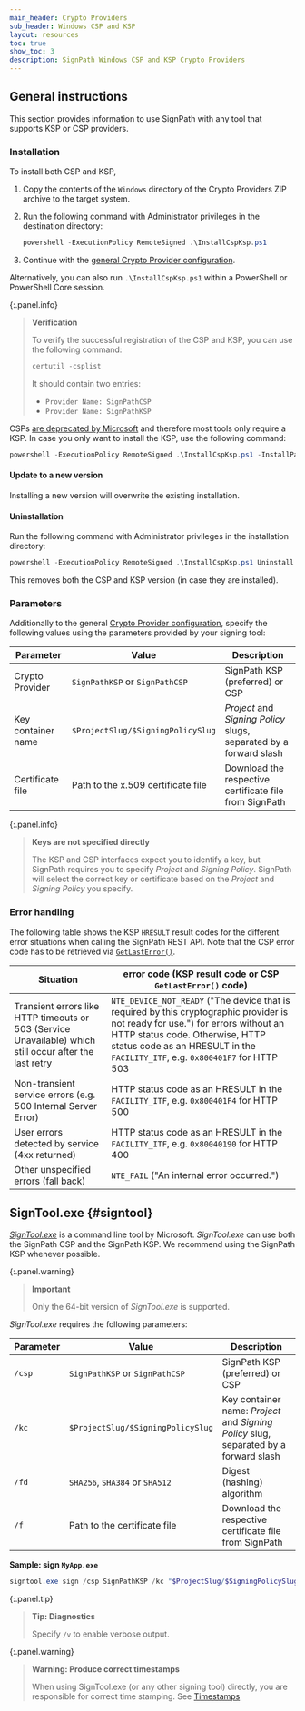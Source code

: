 ```yaml
---
main_header: Crypto Providers
sub_header: Windows CSP and KSP
layout: resources
toc: true
show_toc: 3
description: SignPath Windows CSP and KSP Crypto Providers
---
```


## General instructions

This section provides information to use SignPath with any tool that supports KSP or CSP providers.

### Installation

To install both CSP and KSP,

1. Copy the contents of the `Windows` directory of the Crypto Providers ZIP archive to the target system.
1. Run the following command with Administrator privileges in the destination directory:

   ~~~powershell
   powershell -ExecutionPolicy RemoteSigned .\InstallCspKsp.ps1
   ~~~

1. Continue with the [general Crypto Provider configuration](/documentation/crypto-providers#crypto-provider-configuration).

Alternatively, you can also run `.\InstallCspKsp.ps1` within a PowerShell or PowerShell Core session.

{:.panel.info}
> **Verification**
>
> To verify the successful registration of the CSP and KSP, you can use the following command:
>
> ~~~powershell
> certutil -csplist
> ~~~
> 
> It should contain two entries:
> 
>    * `Provider Name: SignPathCSP`
>    * `Provider Name: SignPathKSP`

CSPs [are deprecated by Microsoft](https://learn.microsoft.com/en-us/windows/win32/seccrypto/cryptographic-service-providers) and therefore most tools only require a KSP. In case you only want to install the KSP, use the following command:

~~~powershell
powershell -ExecutionPolicy RemoteSigned .\InstallCspKsp.ps1 -InstallParts KSP
~~~

#### Update to a new version

Installing a new version will overwrite the existing installation.

#### Uninstallation

Run the following command with Administrator privileges in the installation directory:

~~~powershell
powershell -ExecutionPolicy RemoteSigned .\InstallCspKsp.ps1 Uninstall
~~~

This removes both the CSP and KSP version (in case they are installed).

### Parameters

Additionally to the general [Crypto Provider configuration](/documentation/crypto-providers#crypto-provider-configuration), specify the following values using the parameters provided by your signing tool:

| Parameter             | Value                                | Description
|-----------------------|--------------------------------------|---------------------------------------
| Crypto Provider       | `SignPathKSP` or `SignPathCSP`       | SignPath KSP (preferred) or CSP
| Key container name    | `$ProjectSlug/$SigningPolicySlug`    | _Project_ and _Signing Policy_ slugs, separated by a forward slash 
| Certificate file      | Path to the x.509 certificate file   | Download the respective certificate file from SignPath

{:.panel.info}
> **Keys are not specified directly**
>
> The KSP and CSP interfaces expect you to identify a key, but SignPath requires you to specify _Project_ and _Signing Policy_. SignPath will select the correct key or certificate based on the _Project_ and _Signing Policy_ you specify.

### Error handling

The following table shows the KSP `HRESULT` result codes for the different error situations when calling the SignPath REST API.
Note that the CSP error code has to be retrieved via [`GetLastError()`](https://learn.microsoft.com/en-us/windows/win32/api/errhandlingapi/nf-errhandlingapi-getlasterror).

| Situation                                                                                                | error code (KSP result code or CSP `GetLastError()` code)
|----------------------------------------------------------------------------------------------------------|----------------------------------------------------------
| Transient errors like HTTP timeouts or 503 (Service Unavailable) which still occur after the last retry  | `NTE_DEVICE_NOT_READY` ("The device that is required by this cryptographic provider is not ready for use.") for errors without an HTTP status code. Otherwise, HTTP status code as an HRESULT in the `FACILITY_ITF`, e.g. `0x800401F7` for HTTP 503
| Non-transient service errors (e.g. 500 Internal Server Error)                                            | HTTP status code as an HRESULT in the `FACILITY_ITF`, e.g. `0x800401F4` for HTTP 500
| User errors detected by service (4xx returned)                                                           | HTTP status code as an HRESULT in the `FACILITY_ITF`, e.g. `0x80040190` for HTTP 400
| Other unspecified errors (fall back)                                                                     | `NTE_FAIL` ("An internal error occurred.")

## SignTool.exe {#signtool}

_[SignTool.exe]_ is a command line tool by Microsoft. _SignTool.exe_ can use both the SignPath CSP and the SignPath KSP. We recommend using the SignPath KSP whenever possible.

{:.panel.warning}
> **Important**
>
> Only the 64-bit version of _SignTool.exe_ is supported.

_SignTool.exe_ requires the following parameters:

| Parameter    | Value                             | Description
|--------------|-----------------------------------|----------------
| `/csp`       | `SignPathKSP` or `SignPathCSP`    | SignPath KSP (preferred) or CSP
| `/kc`        | `$ProjectSlug/$SigningPolicySlug` | Key container name: _Project_ and _Signing Policy_ slug, separated by a forward slash
| `/fd`        | `SHA256`, `SHA384` or `SHA512`    | Digest (hashing) algorithm
| `/f`         | Path to the certificate file      | Download the respective certificate file from SignPath

**Sample: sign `MyApp.exe`**

~~~powershell
signtool.exe sign /csp SignPathKSP /kc "$ProjectSlug/$SigningPolicySlug" /fd SHA256 /f "certificate.cer" "MyApp.exe"
~~~

{:.panel.tip}
> **Tip: Diagnostics**
>
> Specify `/v` to enable verbose output.

{:.panel.warning}
> **Warning: Produce correct timestamps**
>
> When using SignTool.exe (or any other signing tool) directly, you are responsible for correct time stamping. See [Timestamps](/documentation/crypto-providers#timestamps)

[SignTool.exe]: https://docs.microsoft.com/en-us/dotnet/framework/tools/signtool-exe